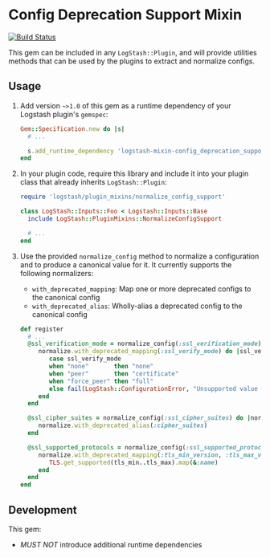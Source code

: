 # Config Deprecation Support Mixin

[![Build Status](https://travis-ci.com/logstash-plugins/logstash-mixin-config_deprecation_support.svg?branch=main)](https://travis-ci.com/logstash-plugins/logstash-mixin-config_deprecation_support)

This gem can be included in any `LogStash::Plugin`, and will provide utilities methods
that can be used by the plugins to
extract and normalize configs.

## Usage

1. Add version `~>1.0` of this gem as a runtime dependency of your Logstash
   plugin's `gemspec`:

    ~~~ ruby
    Gem::Specification.new do |s|
      # ...

      s.add_runtime_dependency 'logstash-mixin-config_deprecation_support', '~>1.0'
    end
    ~~~

2. In your plugin code, require this library and include it into your plugin class
   that already inherits `LogStash::Plugin`:

    ~~~ ruby
    require 'logstash/plugin_mixins/normalize_config_support'

    class LogStash::Inputs::Foo < Logstash::Inputs::Base
      include LogStash::PluginMixins::NormalizeConfigSupport

      # ...
    end
    ~~~

3. Use the provided `normalize_config` method to normalize a configuration and to
   produce a canonical value for it.
   It currently supports the following normalizers:
    - `with_deprecated_mapping`: Map one or more deprecated configs to the canonical
      config
    - `with_deprecated_alias`: Wholly-alias a deprecated config to the canonical
      config

   ~~~ ruby
   def register
     # ...
     @ssl_verification_mode = normalize_config(:ssl_verification_mode) do |normalize|
        normalize.with_deprecated_mapping(:ssl_verify_mode) do |ssl_verify_mode|
           case ssl_verify_mode
           when "none"       then "none"
           when "peer"       then "certificate"
           when "force_peer" then "full"
           else fail(LogStash::ConfigurationError, "Unsupported value #{ssl_verify_mode} for deprecated option `ssl_verify_mode`")
        end
     end

     @ssl_cipher_suites = normalize_config(:ssl_cipher_suites) do |normalize|
        normalize.with_deprecated_alias(:cipher_suites)
     end

     @ssl_supported_protocols = normalize_config(:ssl_supported_protocols) do |normalize|
        normalize.with_deprecated_mapping(:tls_min_version, :tls_max_version) do |tls_min, tls_max|
           TLS.get_supported(tls_min..tls_max).map(&:name)
        end
     end
   end
   ~~~

## Development

This gem:

- *MUST NOT* introduce additional runtime dependencies
